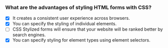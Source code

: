 ### What are the advantages of styling HTML forms with CSS?

- [x] It creates a consistent user experience across browsers.
- [x] You can specify the styling of individual elements.
- [ ] CSS Stylized forms will ensure that your website will be ranked better by search engines.
- [x] You can specify styling for element types using element selectors.
